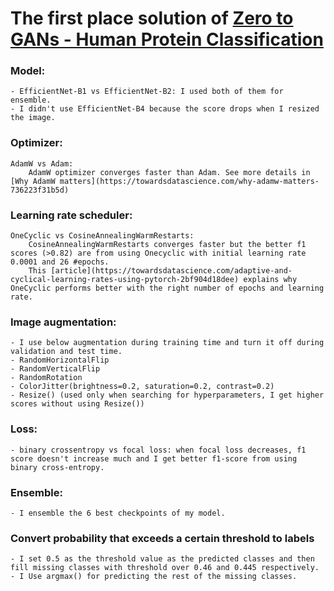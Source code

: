 # The first place solution of [Zero to GANs - Human Protein Classification](https://www.kaggle.com/c/jovian-pytorch-z2g)


### Model:
    - EfficientNet-B1 vs EfficientNet-B2: I used both of them for ensemble.
    - I didn't use EfficientNet-B4 because the score drops when I resized the image.
    
### Optimizer:
    AdamW vs Adam:         
        AdamW optimizer converges faster than Adam. See more details in [Why AdamW matters](https://towardsdatascience.com/why-adamw-matters-736223f31b5d)

### Learning rate scheduler: 
    OneCyclic vs CosineAnnealingWarmRestarts:      
        CosineAnnealingWarmRestarts converges faster but the better f1 scores (>0.82) are from using Onecyclic with initial learning rate 0.0001 and 26 #epochs.
        This [article](https://towardsdatascience.com/adaptive-and-cyclical-learning-rates-using-pytorch-2bf904d18dee) explains why OneCyclic performs better with the right number of epochs and learning rate.

### Image augmentation:
    - I use below augmentation during training time and turn it off during validation and test time.
    - RandomHorizontalFlip
    - RandomVerticalFlip
    - RandomRotation
    - ColorJitter(brightness=0.2, saturation=0.2, contrast=0.2)
    - Resize() (used only when searching for hyperparameters, I get higher scores without using Resize())
    
### Loss:
    - binary crossentropy vs focal loss: when focal loss decreases, f1 score doesn't increase much and I get better f1-score from using binary cross-entropy.
    
### Ensemble: 
    - I ensemble the 6 best checkpoints of my model.
 
### Convert probability that exceeds a certain threshold to labels
    - I set 0.5 as the threshold value as the predicted classes and then fill missing classes with threshold over 0.46 and 0.445 respectively. 
    - I Use argmax() for predicting the rest of the missing classes.
